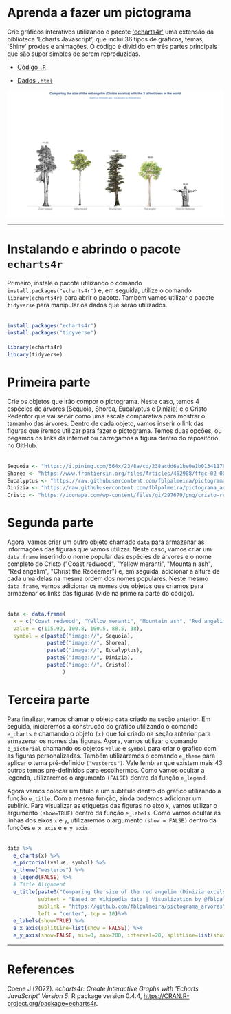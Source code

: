 # Aprenda a fazer um pictograma

Crie gráficos interativos utilizando o pacote ['echarts4r'](https://echarts4r.john-coene.com/) uma extensão da biblioteca 'Echarts Javascript', que inclui 36 tipos de gráficos, temas, 'Shiny' proxies e animações. O código é dividido em três partes principais que são super simples de serem reproduzidas. 

- [Código `.R`](https://github.com/fblpalmeira/pictograma_arvores/blob/main/data/pictogram_v2.R)

- [Dados `.html`](https://en.wikipedia.org/wiki/List_of_tallest_trees)

<img src="https://github.com/fblpalmeira/pictograma_arvores/blob/main/data/pictogram_v2.png">

-----

# Instalando e abrindo o pacote `echarts4r`

Primeiro, instale o pacote utilizando o comando `install.packages("echarts4r")` e, em seguida, utilize o comando `library(echarts4r)` para abrir o pacote. Também vamos utilizar o pacote `tidyverse` para manipular os dados que serão utilizados.

``` r

install.packages("echarts4r")
install.packages("tidyverse")

library(echarts4r)
library(tidyverse)

```

# Primeira parte

Crie os objetos que irão compor o pictograma. Neste caso, temos 4 espécies de árvores (Sequoia, Shorea, Eucalyptus e Dinizia) e o Cristo Redentor que vai servir como uma escala comparativa para mostrar o tamanho das árvores. Dentro de cada objeto, vamos inserir o link das figuras que iremos utilizar para fazer o pictograma. Temos duas opções, ou pegamos os links da internet ou carregamos a figura dentro do repositório no GitHub.  

``` r

Sequoia <- "https://i.pinimg.com/564x/23/8a/cd/238acdd6e1be0e1b0134117828b7da8e.jpg"
Shorea <- "https://www.frontiersin.org/files/Articles/462908/ffgc-02-00032-HTML/image_m/ffgc-02-00032-g001.jpg"
Eucalyptus <- "https://raw.githubusercontent.com/fblpalmeira/pictograma_arvores/main/data/Eucalyptus_regnans.jpg"
Dinizia <- "https://raw.githubusercontent.com/fblpalmeira/pictograma_arvores/main/data/Dinizia_excelsa.png"
Cristo <- "https://iconape.com/wp-content/files/gi/297679/png/cristo-redentor-brasil-logo.png"

```

# Segunda parte 

Agora, vamos criar um outro objeto chamado `data` para armazenar as informações das figuras que vamos utilizar. Neste caso, vamos criar um `data.frame` inserindo o nome popular das espécies de árvores e o nome completo do Cristo ("Coast redwood", "Yellow meranti", "Mountain ash", "Red angelim", "Christ the Redeemer") e, em seguida, adicionar a altura de cada uma delas na mesma ordem dos nomes populares. Neste mesmo `data.frame`, vamos adicionar os nomes dos objetos que criamos para armazenar os links das figuras (vide na primeira parte do código).

``` r

data <- data.frame(
  x = c("Coast redwood", "Yellow meranti", "Mountain ash", "Red angelim", "Christ the Redeemer"), 
  value = c(115.92, 100.8, 100.5, 88.5, 38),
  symbol = c(paste0("image://", Sequoia),
             paste0("image://", Shorea),
             paste0("image://", Eucalyptus),
             paste0("image://", Dinizia),
             paste0("image://", Cristo))
                  )

```

# Terceira parte 

Para finalizar, vamos chamar o objeto `data` criado na seção anterior. Em seguida, iniciaremos a construção do gráfico utilizando o comando `e_charts` e chamando o objeto `(x)` que foi criado na seção anterior para armazenar os nomes das figuras. Agora, vamos utilizar o comando `e_pictorial` chamando os objetos `value` e `symbol` para criar o gráfico com as figuras personalizadas. Também utilizaremos o comando `e_theme` para aplicar o tema pré-definido `("westeros")`. Vale lembrar que existem mais 43 outros temas pré-definidos para escolhermos. Como vamos ocultar a legenda, utilizaremos o argumento `(FALSE)` dentro da função `e_legend`.

Agora vamos colocar um título e um subtítulo dentro do gráfico utilizando a função `e_title`. Com a mesma função, ainda podemos adicionar um sublink. Para visualizar as etiquetas das figuras no eixo x, vamos utilizar o argumento `(show=TRUE)` dentro da função `e_labels`. Como vamos ocultar as linhas dos eixos `x` e `y`, utilizaremos o argumento `(show = FALSE)` dentro da funções `e_x_axis` e `e_y_axis`.


``` r

data %>% 
  e_charts(x) %>% 
  e_pictorial(value, symbol) %>% 
  e_theme("westeros") %>% 
  e_legend(FALSE) %>% 
  # Title Alignment
  e_title(paste0("Comparing the size of the red angelim (Dinizia excelsa) with the 3 tallest trees in the world"), 
          subtext = "Based on Wikipedia data | Visualization by @fblpalmeira", 
          sublink = "https://github.com/fblpalmeira/pictograma_arvores", 
          left = "center", top = 10)%>%
  e_labels(show=TRUE) %>%
  e_x_axis(splitLine=list(show = FALSE)) %>%
  e_y_axis(show=FALSE, min=0, max=200, interval=20, splitLine=list(show = FALSE))

```

----

# References

Coene J (2022). _echarts4r: Create Interactive Graphs with 'Echarts JavaScript' Version 5_.
  R package version 0.4.4, <https://CRAN.R-project.org/package=echarts4r>.
